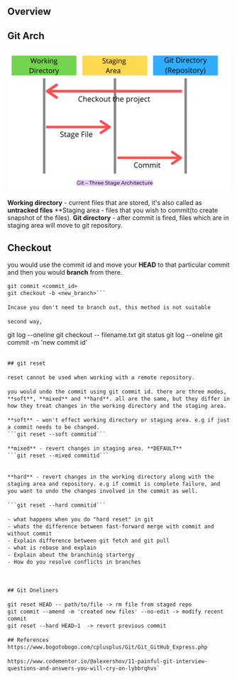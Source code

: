 ## Overview

## Git Arch

![git architecture](../images/git_three_tier_arch.png)

**Working directory** - current files that are stored, it's also called as **untracked files**
**Staging area - files that you wish to commit(to create snapshot of the files).
**Git directory** - after commit is fired, files which are in staging area will move to git repository.
    
## Checkout
you would use the commit id and move your **HEAD** to that particular commit and then you would **branch** from there. 

```
git commit <commit_id>
git checkout -b <new_branch>```

Incase you don't need to branch out, this method is not suitable

second way,

```
git log --oneline
git checkout <commit-id> -- filename.txt
git status
git log --oneline
git commit -m 'new commit id'
```

## git reset

reset cannot be used when working with a remote repository. 

you would undo the commit using git commit id. there are three modes, **soft**, **mixed** and **hard**. all are the same, but they differ in how they treat changes in the working directory and the staging area. 

**soft** - won't effect working directory or staging area. e.g if just a commit needs to be changed. 
```git reset --soft commitid```

**mixed** - revert changes in staging area. **DEFAULT** 
```git reset --mixed commitid```


**hard** - revert changes in the working directory along with the staging area and repository. e.g if commit is complete failure, and you want to undo the changes involved in the commit as well.

```git reset --hard commitid```

- what happens when you do "hard reset" in git
- whats the difference between fast-forward merge with commit and without commit
- Explain difference between git fetch and git pull
- what is rebase and explain
- Explain about the branchinig startergy
- How do you resolve conflicts in branches



## Git Oneliners

git reset HEAD -- path/to/file -> rm file from staged repo
git commit --amend -m 'created new files' --no-edit -> modify recent commit
git reset --hard HEAD~1  -> revert previous commit 

## References
https://www.bogotobogo.com/cplusplus/Git/Git_GitHub_Express.php

https://www.codementor.io/@alexershov/11-painful-git-interview-questions-and-answers-you-will-cry-on-lybbrqhvs`
